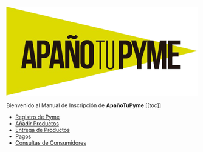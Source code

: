 ![](./assets/images/apanotupyme-transparente.png)

Bienvenido al Manual de Inscripción de **ApañoTuPyme**
[[toc]]
*  [Registro de Pyme](./pages/pyme.html)
*  [Añadir Productos](./pages/product.html)
*  [Entrega de Productos](./pages/order.html)
*  [Pagos](./pages/payments.html)
*  [Consultas de Consumidores](./pages/costumer-queries.html)

